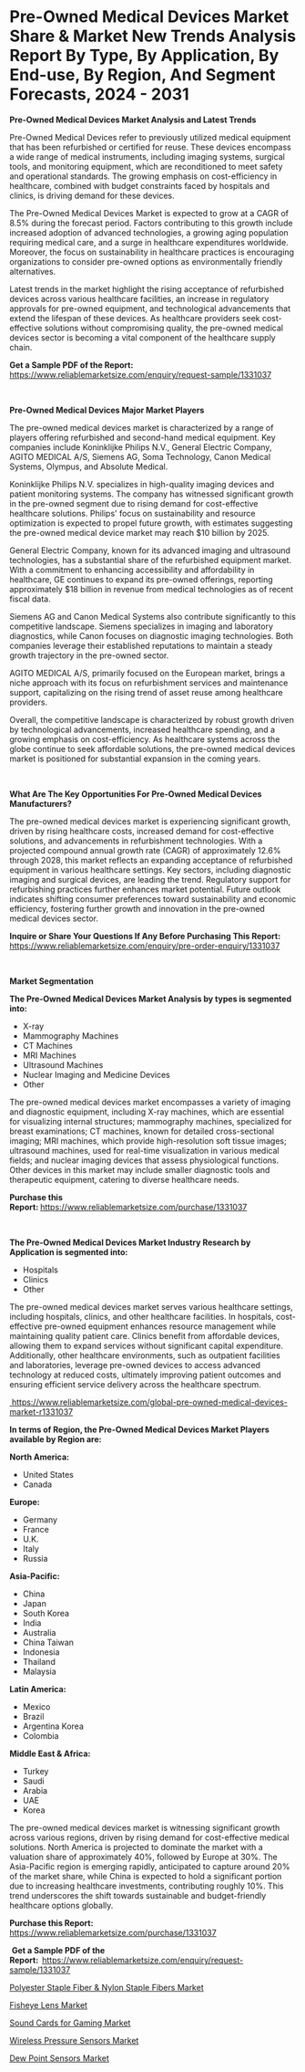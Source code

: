 <p><h1>Pre-Owned Medical Devices Market Share & Market New Trends Analysis Report By Type, By Application, By End-use, By Region, And Segment Forecasts, 2024 - 2031</h1></p><p><strong>Pre-Owned Medical Devices Market Analysis and Latest Trends</strong></p>
<p><p>Pre-Owned Medical Devices refer to previously utilized medical equipment that has been refurbished or certified for reuse. These devices encompass a wide range of medical instruments, including imaging systems, surgical tools, and monitoring equipment, which are reconditioned to meet safety and operational standards. The growing emphasis on cost-efficiency in healthcare, combined with budget constraints faced by hospitals and clinics, is driving demand for these devices.</p><p>The Pre-Owned Medical Devices Market is expected to grow at a CAGR of 8.5% during the forecast period. Factors contributing to this growth include increased adoption of advanced technologies, a growing aging population requiring medical care, and a surge in healthcare expenditures worldwide. Moreover, the focus on sustainability in healthcare practices is encouraging organizations to consider pre-owned options as environmentally friendly alternatives.</p><p>Latest trends in the market highlight the rising acceptance of refurbished devices across various healthcare facilities, an increase in regulatory approvals for pre-owned equipment, and technological advancements that extend the lifespan of these devices. As healthcare providers seek cost-effective solutions without compromising quality, the pre-owned medical devices sector is becoming a vital component of the healthcare supply chain.</p></p>
<p><strong>Get a Sample PDF of the Report:&nbsp;</strong> <a href="https://www.reliablemarketsize.com/enquiry/request-sample/1331037?utm_campaign=1778&utm_medium=2&utm_source=Github&utm_content=ia&utm_term=19102024&utm_id=pre-owned-medical-devices">https://www.reliablemarketsize.com/enquiry/request-sample/1331037</a></p>
<p>&nbsp;</p>
<p><strong>Pre-Owned Medical Devices Major Market Players</strong></p>
<p><p>The pre-owned medical devices market is characterized by a range of players offering refurbished and second-hand medical equipment. Key companies include Koninklijke Philips N.V., General Electric Company, AGITO MEDICAL A/S, Siemens AG, Soma Technology, Canon Medical Systems, Olympus, and Absolute Medical. </p><p>Koninklijke Philips N.V. specializes in high-quality imaging devices and patient monitoring systems. The company has witnessed significant growth in the pre-owned segment due to rising demand for cost-effective healthcare solutions. Philips' focus on sustainability and resource optimization is expected to propel future growth, with estimates suggesting the pre-owned medical device market may reach $10 billion by 2025.</p><p>General Electric Company, known for its advanced imaging and ultrasound technologies, has a substantial share of the refurbished equipment market. With a commitment to enhancing accessibility and affordability in healthcare, GE continues to expand its pre-owned offerings, reporting approximately $18 billion in revenue from medical technologies as of recent fiscal data.</p><p>Siemens AG and Canon Medical Systems also contribute significantly to this competitive landscape. Siemens specializes in imaging and laboratory diagnostics, while Canon focuses on diagnostic imaging technologies. Both companies leverage their established reputations to maintain a steady growth trajectory in the pre-owned sector.</p><p>AGITO MEDICAL A/S, primarily focused on the European market, brings a niche approach with its focus on refurbishment services and maintenance support, capitalizing on the rising trend of asset reuse among healthcare providers.</p><p>Overall, the competitive landscape is characterized by robust growth driven by technological advancements, increased healthcare spending, and a growing emphasis on cost-efficiency. As healthcare systems across the globe continue to seek affordable solutions, the pre-owned medical devices market is positioned for substantial expansion in the coming years.</p></p>
<p>&nbsp;</p>
<p><strong>What Are The Key Opportunities For Pre-Owned Medical Devices Manufacturers?</strong></p>
<p><p>The pre-owned medical devices market is experiencing significant growth, driven by rising healthcare costs, increased demand for cost-effective solutions, and advancements in refurbishment technologies. With a projected compound annual growth rate (CAGR) of approximately 12.6% through 2028, this market reflects an expanding acceptance of refurbished equipment in various healthcare settings. Key sectors, including diagnostic imaging and surgical devices, are leading the trend. Regulatory support for refurbishing practices further enhances market potential. Future outlook indicates shifting consumer preferences toward sustainability and economic efficiency, fostering further growth and innovation in the pre-owned medical devices sector.</p></p>
<p><strong>Inquire or Share Your Questions If Any Before Purchasing This Report:</strong> <a href="https://www.reliablemarketsize.com/enquiry/pre-order-enquiry/1331037?utm_campaign=1778&utm_medium=2&utm_source=Github&utm_content=ia&utm_term=19102024&utm_id=pre-owned-medical-devices">https://www.reliablemarketsize.com/enquiry/pre-order-enquiry/1331037</a></p>
<p>&nbsp;</p>
<p><strong>Market Segmentation</strong></p>
<p><strong>The Pre-Owned Medical Devices Market Analysis by types is segmented into:</strong></p>
<p><ul><li>X-ray</li><li>Mammography Machines</li><li>CT Machines</li><li>MRI Machines</li><li>Ultrasound Machines</li><li>Nuclear Imaging and Medicine Devices</li><li>Other</li></ul></p>
<p><p>The pre-owned medical devices market encompasses a variety of imaging and diagnostic equipment, including X-ray machines, which are essential for visualizing internal structures; mammography machines, specialized for breast examinations; CT machines, known for detailed cross-sectional imaging; MRI machines, which provide high-resolution soft tissue images; ultrasound machines, used for real-time visualization in various medical fields; and nuclear imaging devices that assess physiological functions. Other devices in this market may include smaller diagnostic tools and therapeutic equipment, catering to diverse healthcare needs.</p></p>
<p><strong>Purchase this Report:&nbsp;</strong><a href="https://www.reliablemarketsize.com/purchase/1331037?utm_campaign=1778&utm_medium=2&utm_source=Github&utm_content=ia&utm_term=19102024&utm_id=pre-owned-medical-devices">https://www.reliablemarketsize.com/purchase/1331037</a></p>
<p>&nbsp;</p>
<p><strong>The Pre-Owned Medical Devices Market Industry Research by Application is segmented into:</strong></p>
<p><ul><li>Hospitals</li><li>Clinics</li><li>Other</li></ul></p>
<p><p>The pre-owned medical devices market serves various healthcare settings, including hospitals, clinics, and other healthcare facilities. In hospitals, cost-effective pre-owned equipment enhances resource management while maintaining quality patient care. Clinics benefit from affordable devices, allowing them to expand services without significant capital expenditure. Additionally, other healthcare environments, such as outpatient facilities and laboratories, leverage pre-owned devices to access advanced technology at reduced costs, ultimately improving patient outcomes and ensuring efficient service delivery across the healthcare spectrum.</p></p>
<p><a href="https://www.reliablemarketsize.com/global-pre-owned-medical-devices-market-r1331037?utm_campaign=1778&utm_medium=2&utm_source=Github&utm_content=ia&utm_term=19102024&utm_id=pre-owned-medical-devices">&nbsp;https://www.reliablemarketsize.com/global-pre-owned-medical-devices-market-r1331037</a></p>
<p><strong>In terms of Region, the Pre-Owned Medical Devices Market Players available by Region are:</strong></p>
<p>
    <p> <strong> North America: </strong>
        <ul>
            <li>United States</li>
            <li>Canada</li>
        </ul>
        </p> 
    <p> <strong> Europe: </strong>
        <ul>
            <li>Germany</li>
            <li>France</li>
            <li>U.K.</li>
            <li>Italy</li>
            <li>Russia</li>
        </ul>
        </p> 
    <p> <strong> Asia-Pacific: </strong>
        <ul>
            <li>China</li>
            <li>Japan</li>
            <li>South Korea</li>
            <li>India</li>
            <li>Australia</li>
            <li>China Taiwan</li>
            <li>Indonesia</li>
            <li>Thailand</li>
            <li>Malaysia</li>
        </ul>
        </p> 
    <p> <strong> Latin America: </strong>
        <ul>
            <li>Mexico</li>
            <li>Brazil</li>
            <li>Argentina Korea</li>
            <li>Colombia</li>
        </ul>
        </p> 
    <p> <strong> Middle East & Africa: </strong>
        <ul>
            <li>Turkey</li>
            <li>Saudi</li>
            <li>Arabia</li>
            <li>UAE</li>
            <li>Korea</li>
        </ul>
    </p>
    </p>
<p><p>The pre-owned medical devices market is witnessing significant growth across various regions, driven by rising demand for cost-effective medical solutions. North America is projected to dominate the market with a valuation share of approximately 40%, followed by Europe at 30%. The Asia-Pacific region is emerging rapidly, anticipated to capture around 20% of the market share, while China is expected to hold a significant portion due to increasing healthcare investments, contributing roughly 10%. This trend underscores the shift towards sustainable and budget-friendly healthcare options globally.</p></p>
<p><strong>Purchase this Report: </strong><a href="https://www.reliablemarketsize.com/purchase/1331037?utm_campaign=1778&utm_medium=2&utm_source=Github&utm_content=ia&utm_term=19102024&utm_id=pre-owned-medical-devices">https://www.reliablemarketsize.com/purchase/1331037</a></p>
<p>&nbsp;<strong>Get a Sample PDF of the Report:&nbsp;&nbsp;</strong><a href="https://www.reliablemarketsize.com/enquiry/request-sample/1331037?utm_campaign=1778&utm_medium=2&utm_source=Github&utm_content=ia&utm_term=19102024&utm_id=pre-owned-medical-devices">https://www.reliablemarketsize.com/enquiry/request-sample/1331037</a></p>
<p><strong></strong></p>
<p><p><a href="https://github.com/DRIVERKAPAUL/Market-Research-Report-List-1/blob/main/polyester-staple-fiber-nylon-staple-fibers-market.md?utm_campaign=1778&utm_medium=2&utm_source=Github&utm_content=ia&utm_term=19102024&utm_id=pre-owned-medical-devices">Polyester Staple Fiber & Nylon Staple Fibers Market</a></p><p><a href="https://www.linkedin.com/pulse/fisheye-lens-industry-insights-report-analyzing-market-trends-bmkec?utm_campaign=1778&utm_medium=2&utm_source=Github&utm_content=ia&utm_term=19102024&utm_id=pre-owned-medical-devices">Fisheye Lens Market</a></p><p><a href="https://www.linkedin.com/pulse/emerging-trends-sound-cards-gaming-market-global-outlook-future-gixzc?utm_campaign=1778&utm_medium=2&utm_source=Github&utm_content=ia&utm_term=19102024&utm_id=pre-owned-medical-devices">Sound Cards for Gaming Market</a></p><p><a href="https://www.linkedin.com/pulse/wireless-pressure-sensors-market-global-trends-forecast-h7n8c?utm_campaign=1778&utm_medium=2&utm_source=Github&utm_content=ia&utm_term=19102024&utm_id=pre-owned-medical-devices">Wireless Pressure Sensors Market</a></p><p><a href="https://www.linkedin.com/pulse/navigating-global-dew-point-sensors-market-from-trends-strategy-za2qc?utm_campaign=1778&utm_medium=2&utm_source=Github&utm_content=ia&utm_term=19102024&utm_id=pre-owned-medical-devices">Dew Point Sensors Market</a></p></p>